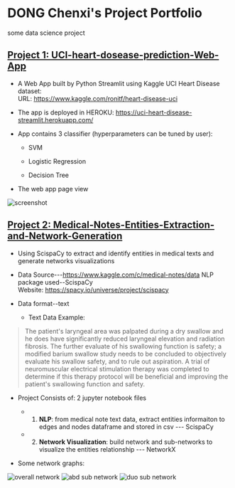 # DONG Chenxi's Project Portfolio
some data science project 

## [Project 1: UCI-heart-dosease-prediction-Web-App](https://github.com/chenx-git/UCI-heart-disease-prediction-Web-App)
* A Web App built by Python Streamlit using Kaggle UCI Heart Disease dataset:
<br>URL: https://www.kaggle.com/ronitf/heart-disease-uci
  
* The app is deployed in HEROKU: https://uci-heart-disease-streamlit.herokuapp.com/

* App contains 3 classifier (hyperparameters can be tuned by user):

  * SVM

  * Logistic Regression

  * Decision Tree

* The web app page view
  
![screenshot](https://github.com/chenx-git/chenx_Portfolio/blob/main/images/1.PNG)



## [Project 2: Medical-Notes-Entities-Extraction-and-Network-Generation](https://github.com/chenx-git/Medical-Notes-Entities-Extraction-and-Network-Visualization)
* Using ScispaCy to extract and identify entities in medical texts and generate networks visualizations
* Data Source---https://www.kaggle.com/c/medical-notes/data
NLP package used--ScispaCy <br>Website: https://spacy.io/universe/project/scispacy
* Data format--text
  
  * Text Data Example:
> The patient's laryngeal area was palpated during a dry swallow and he does have significantly reduced laryngeal elevation and radiation fibrosis.  The further evaluate of his swallowing function is safety; a modified barium swallow study needs to be concluded to objectively evaluate his swallow safety, and to rule out aspiration.  A trial of neuromuscular electrical stimulation therapy was completed to determine if this therapy protocol will be beneficial and improving the patient's swallowing function and safety.


* Project Consists of: 2 jupyter notebook files
  * 1. **NLP**: from medical note text data, extract entities informaiton to edges and nodes dataframe and stored in csv --- ScispaCy 
  * 2. **Network Visualization**: build network and sub-networks to visualize the entities relationship --- NetworkX


* Some network graphs:
  
![overall network](https://github.com/chenx-git/chenx_Portfolio/blob/main/images/2.1.PNG)
![abd sub network](https://github.com/chenx-git/chenx_Portfolio/blob/main/images/2.2.png)
![duo sub network](https://github.com/chenx-git/chenx_Portfolio/blob/main/images/2.3.PNG)

